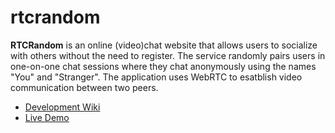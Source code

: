 # rtcrandom
**RTCRandom** is an online (video)chat website that allows users to socialize with others without the need to register. The service randomly pairs users in one-on-one chat sessions where they chat anonymously using the names "You" and "Stranger". The application uses WebRTC to esatblish video communication between two peers.

* [Development Wiki](https://github.com/lucaslouca/rtcrandom/wiki)
* [Live Demo](http://test.tengmo.chat)
